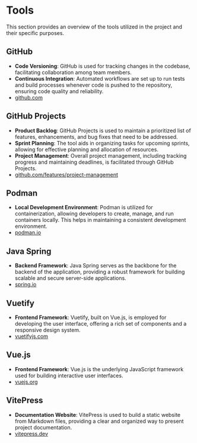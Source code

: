 # Tools

This section provides an overview of the tools utilized in the project and their specific purposes.

## GitHub

- **Code Versioning**: GitHub is used for tracking changes in the codebase, facilitating collaboration among team members.
- **Continuous Integration**: Automated workflows are set up to run tests and build processes whenever code is pushed to the repository, ensuring code quality
  and reliability.
- [github.com](https://github.com/)

## GitHub Projects

- **Product Backlog**: GitHub Projects is used to maintain a prioritized list of features, enhancements, and bug fixes that need to be addressed.
- **Sprint Planning**: The tool aids in organizing tasks for upcoming sprints, allowing for effective planning and allocation of resources.
- **Project Management**: Overall project management, including tracking progress and maintaining deadlines, is facilitated through GitHub Projects.
- [github.com/features/project-management](https://github.com/features/project-management)

## Podman

- **Local Development Environment**: Podman is utilized for containerization, allowing developers to create, manage, and run containers locally. This helps in
  maintaining a consistent development environment.
- [podman.io](https://podman.io/)

## Java Spring

- **Backend Framework**: Java Spring serves as the backbone for the backend of the application, providing a robust framework for building scalable and secure
  server-side applications.
- [spring.io](https://spring.io/)

## Vuetify

- **Frontend Framework**: Vuetify, built on Vue.js, is employed for developing the user interface, offering a rich set of components and a responsive design
  system.
- [vuetifyjs.com](https://vuetifyjs.com/)

## Vue.js

- **Frontend Framework**: Vue.js is the underlying JavaScript framework used for building interactive user interfaces.
- [vuejs.org](https://vuejs.org/)

## VitePress

- **Documentation Website**: VitePress is used to build a static website from Markdown files, providing a clear and organized way to present project
  documentation.
- [vitepress.dev](https://vitepress.dev/)
